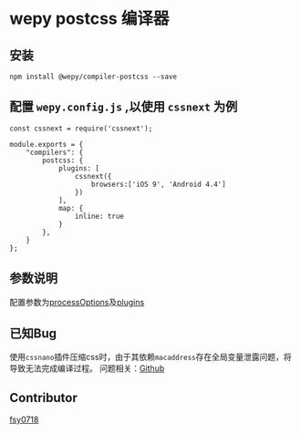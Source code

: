 # wepy postcss 编译器

## 安装

```
npm install @wepy/compiler-postcss --save
```


## 配置 `wepy.config.js` ,以使用 `cssnext` 为例

```
const cssnext = require('cssnext');

module.exports = {
    "compilers": {
        postcss: {
            plugins: [
                cssnext({
                    browsers:['iOS 9', 'Android 4.4']
                })
            ],
            map: {
                inline: true
            }
        },
    }
};
```

## 参数说明
配置参数为[processOptions](http://api.postcss.org/global.html#processOptions)及[plugins](http://api.postcss.org/global.html#Plugin)


## 已知Bug

使用`cssnano`插件压缩css时，由于其依赖`macaddress`存在全局变量泄露问题，将导致无法完成编译过程。
问题相关：[Github](https://github.com/webpack-contrib/css-loader/pull/472)

## Contributor

[fsy0718](mailto:fsy0718@gmail.com)
